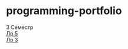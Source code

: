 # programming-portfolio
3 Семестр <br/>
<a href="https://replit.com/@diogenis/sem4-t1-lr5-1#main.py">Лр 5</a> <br/>
<a href="https://repl.it/join/mxlkcrvq-diogenis">Лр 3</a> <br/>
